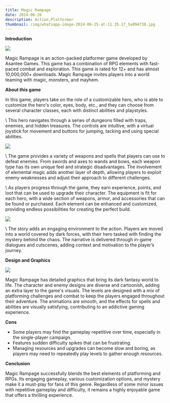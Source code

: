 ```yaml
---
title: Magic Rampage
date: 2024-06-26
description: Action,Platformer
thumbnail: /img/whatsapp-image-2024-06-25-at-11.35.17_5a094738.jpg
---
```

**Introduction** 

![](/img/whatsapp-image-2024-06-25-at-11.35.18_e00462ce.jpg)

Magic Rampage is an action-packed platformer game developed by Asantee Games. This game has a combination of RPG elements with fast-paced combat and exploration. This game is rated for 12+ and has almost 10,000,000+ downloads. Magic Rampage invites players into a world teaming with magic, monsters, and mayhem.



**About this game** 

In this game, players take on the role of a customizable hero, who is able to customize the hero's color, eyes, body, etc., and they can choose from several character classes, each with distinct abilities and playstyles. 

\    This hero navigates through a series of dungeons filled with traps, enemies, and hidden treasures. The controls are intuitive, with a virtual joystick for movement and buttons for jumping, tacking and using special abilities.

![](/img/whatsapp-image-2024-06-25-at-11.35.18_beb14e56.jpg)

\    The game provides a variety of weapons and spells that players can use to defeat enemies. From swords and axes to wands and bows, each weapon type has its own unique feel and strategic disadvantages. The involvement of elemental magic adds another layer of depth, allowing players to exploit enemy weaknesses and adjust their approach to different challenges. 

\    As players progress through the game, they earn experience, points, and loot that can be used to upgrade their character. The equipment is fit for each hero, with a wide section of weapons, armor, and accessories that can be found or purchased. Each element can be enhanced and customized, providing endless possibilities for creating the perfect build.

![](/img/whatsapp-image-2024-06-25-at-11.35.20_c5f74fa5.jpg)

\    The story adds an engaging environment to the action. Players are moved into a world covered by dark forces, with their hero tasked with finding the mystery behind the chaos. The narrative is delivered through in-game dialogues and cutscenes, adding context and motivation to the player’s journey.



**Design and Graphics**

![](/img/whatsapp-image-2024-06-25-at-11.35.19_426b6824.jpg)

Magic Rampage has detailed graphics that bring its dark fantasy world to life. The character and enemy designs are diverse and cartoonish, adding an extra layer to the game's visuals. The levels are designed with a mix of platforming challenges and combat to keep the players engaged throughout their adventure. The animations are smooth, and the effects for spells and abilities are visually satisfying, contributing to an addictive gaming experience.



**Cons**

* Some players may find the gameplay repetitive over time, especially in the single-player campaign.
* Features sudden difficulty spikes that can be frustrating.
* Managing resources and upgrades can become slow and boring, as players may need to repeatedly play levels to gather enough resources.



**Conclusion**

Magic Rampage successfully blends the best elements of platforming and RPGs. Its engaging gameplay, various customization options, and mystery make it a must-play for fans of this genre. Regardless of some minor issues with repetitive gameplay and difficulty, it remains a highly enjoyable game that offers a thrilling experience.

